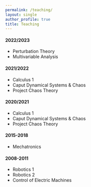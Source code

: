 ```yaml
---
permalink: /teaching/
layout: single
author_profile: true
title: Teaching
---
```


#### 2022/2023
* Perturbation Theory
* Multivariable Analysis

#### 2021/2022
* Calculus 1
* Caput Dynamical Systems & Chaos
* Project Chaos Theory

#### 2020/2021
* Calculus 1
* Caput Dynamical Systems & Chaos
* Project Chaos Theory

#### 2015-2018
* Mechatronics

#### 2008-2011
* Robotics 1
* Robotics 2
* Control of Electric Machines
